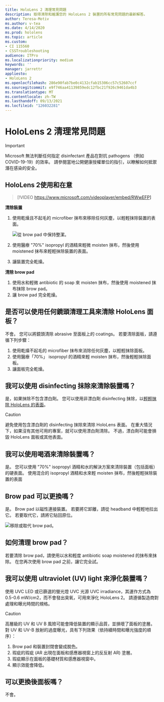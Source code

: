 ```yaml
---
title: HoloLens 2 清理常見問題
description: 取得清除和維護您的 HoloLens 2 裝置的所有常見問題的最新解答。
author: Teresa-Motiv
ms.author: v-tea
ms.date: 4/14/2020
ms.prod: hololens
ms.topic: article
ms.custom:
- CI 115560
- CSSTroubleshooting
audience: ITPro
ms.localizationpriority: medium
keywords: ''
manager: jarrettr
appliesto:
- HoloLens 2
ms.openlocfilehash: 286e90fab7be0c4132cfab15306cc57c52607ccf
ms.sourcegitcommit: e9f746aa41139859edc12fbc21f926c9461da4b3
ms.translationtype: MT
ms.contentlocale: zh-TW
ms.lasthandoff: 09/13/2021
ms.locfileid: "126032281"
---
```

# <a name="hololens-2-cleaning-faq"></a>HoloLens 2 清理常見問題

> [!IMPORTANT]  
> Microsoft 無法判斷任何指定 disinfectant 產品在對抗 pathogens （例如 COVID-19-19）的效率。 請參閱當地公開健康授權單位的指引，以瞭解如何抵禦潛在感染的安全。  

## <a name="hololens-2-use-and-care"></a>HoloLens 2使用和在意

> [!VIDEO https://www.microsoft.com/videoplayer/embed/RWwEFP]

<!-- <iframe src="https://channel9.msdn.com/Shows/Docs-Mixed-Reality/HoloLens-2-Use-and-Care/player" width="960" height="540" allowFullScreen frameBorder="0" title="HoloLens 2 Use and Care - Microsoft Channel 9 Video"></iframe> -->

**清除裝置**

1. 使用乾燥且不起毛的 microfiber 抹布來移除任何灰塵，以輕輕抹除裝置的表面。

   ![從 brow pad 中保持整潔。](images/hl2-cleaning.png)

2. 使用醫療 "70%" isopropyl 的酒精來輕微 moisten 抹布，然後使用 moistened 抹布來輕輕抹除裝置的表面。

3. 讓裝置完全乾燥。

**清除 brow pad**

1. 使用水和輕微 antibiotic 的 soap 來 moisten 抹布，然後使用 moistened 抹布抹除 brow pad。
1. 讓 brow pad 完全乾燥。

## <a name="can-i-use-any-lens-cleaner-for-cleaning-the-hololens-visor"></a>是否可以使用任何鏡頭清理工具來清除 HoloLens 面板？

不會。 您可以將鏡頭清除 abrasive 至面板上的 coatings。 若要清除面板，請遵循下列步驟：  

1. 使用乾燥不起毛的 microfiber 抹布來消除任何灰塵，以輕輕抹除面板。
1. 使用醫療「70%」 isopropyl 的酒精來輕 moisten 抹布，然後輕輕抹除面板。
1. 讓面板完全乾燥。

## <a name="can-i-use-disinfecting-wipes-to-clean-the-device"></a>我可以使用 disinfecting 抹除來清除裝置嗎？

是，如果抹除不包含漂白劑。 您可以使用非漂白劑 disinfecting 抹除，以[輕輕抹除 HoloLens 的表面](#hololens-2-use-and-care)。  

> [!CAUTION]  
> 避免使用包含漂白劑的 disinfecting 抹除來清除 HoloLens 表面。 在重大情況下，如果沒有其他可用的專案，就可以使用漂白劑清除。 不過，漂白劑可能會損毀 HoloLens 面板或其他表面。

## <a name="can-i-use-alcohol-to-clean-the-device"></a>我可以使用喝酒來清除裝置嗎？

是。 您可以使用 "70%" isopropyl 酒精和水的解決方案來清除裝置（包括面板）的硬表面。 使用混合的 isopropyl 酒精和水來輕 moisten 抹布，然後輕輕抹除裝置的表面

## <a name="is-the-brow-pad-replaceable"></a>Brow pad 可以更換嗎？

是。 Brow pad 以磁性連接裝置。 若要將它卸離，請從 headband 中輕輕地拉出它。 若要取代它，請將它貼回原位。

![移除或取代 brow pad。](images/hololens2-remove-browpad.png)

## <a name="how-can-i-clean-the-brow-pad"></a>如何清理 brow pad？

若要清除 brow pad，請使用以水和輕度 antibiotic soap moistened 的抹布來抹除。 在您再次使用 brow pad 之前，讓它完全試。

## <a name="can-i-use-ultraviolet-uv-light-to-sanitize-the-device"></a>我可以使用 ultraviolet (UV) light 來淨化裝置嗎？

使用 UVC LED 或已篩選的螢光燈 UVC 光源 UVC irradiance，其運作方式為 0.5-0.6 mW/cm2，而不會發出臭氧，可用來淨化 HoloLens 2。 請遵循製造商對處理和曝光時間的規格。

> [!CAUTION]  
> 高層級的 UV 和 UV B 風險可能會降低裝置的顯示品質，並損壞了面板的塗層。 對 UV 和 UV-B 放射的過度曝光，具有下列效果（依持續時間和曝光強度的順序）：
>  
> 1. Brow pad 和裝置封閉會變成脫色。
> 1. 瑕疵的瑕疵 (AR 出現在面板和感應器視窗上的反反射 AR) 塗層。
> 1. 瑕疵顯示在面板的基礎材質和感應器視窗中。
> 1. 顯示效能會降低。

## <a name="is-the-rear-pad-replaceable"></a>可以更換後面板嗎？

不會。
